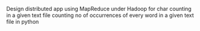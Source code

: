 Design distributed app using MapReduce under Hadoop for char counting in a given text file counting no of occurrences of every word in a given text file in python